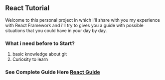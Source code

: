 ## React Tutorial

Welcome to this personal project in which i'll share with you my experience with React Framework and i'll try to gives you a guide with possible situations that you could have in your day by day.

### What i need before to Start?
1. basic knowledge about git
2. Curiosity to learn


### See Complete Guide Here [React Guide](https://github.com/Neoceryx/ReactBasic/wiki)

